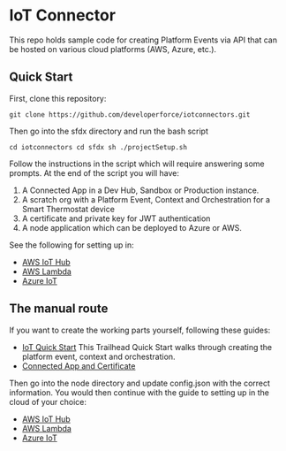 # IoT Connector

This repo holds sample code for creating Platform Events via API that can be hosted on various cloud platforms (AWS, Azure, etc.).

## Quick Start

First, clone this repository:

``
git clone https://github.com/developerforce/iotconnectors.git
``

Then go into the sfdx directory and run the bash script

``
cd iotconnectors
cd sfdx
sh ./projectSetup.sh
``

Follow the instructions in the script which will require answering some prompts.  At the end of the script you will have:

1. A Connected App in a Dev Hub, Sandbox or Production instance.
2. A scratch org with a Platform Event, Context and Orchestration for a Smart Thermostat device
3. A certificate and private key for JWT authentication
4. A node application which can be deployed to Azure or AWS.

See the following for setting up in:

* [AWS IoT Hub](./AWSConnector) 
* [AWS Lambda](./AWSPlatformEvents) 
* [Azure IoT](./AzureConnector) 


## The manual route

If you want to create the working parts yourself, following these guides:

* [IoT Quick Start](https://trailhead.salesforce.com/en/projects/quick-start-iot-explorer) This Trailhead Quick Start walks through creating the platform event, context and orchestration.
* [Connected App and Certificate](./AWSPlatformEvents) 

Then go into the node directory and update config.json with the correct information.  You would then continue with the guide to setting up in the cloud of your choice:

* [AWS IoT Hub](./AWSConnector) 
* [AWS Lambda](./AWSPlatformEvents) 
* [Azure IoT](./AzureConnector) 


